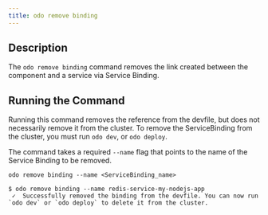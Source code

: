 ```yaml
---
title: odo remove binding
---
```


## Description
The `odo remove binding` command removes the link created between the component and a service via Service Binding.

## Running the Command
Running this command removes the reference from the devfile, but does not necessarily remove it from the cluster. To remove the ServiceBinding from the cluster, you must run `odo dev`, or `odo deploy`.

The command takes a required `--name` flag that points to the name of the Service Binding to be removed.
```shell
odo remove binding --name <ServiceBinding_name>
```

```shell
$ odo remove binding --name redis-service-my-nodejs-app
 ✓  Successfully removed the binding from the devfile. You can now run `odo dev` or `odo deploy` to delete it from the cluster.
```
